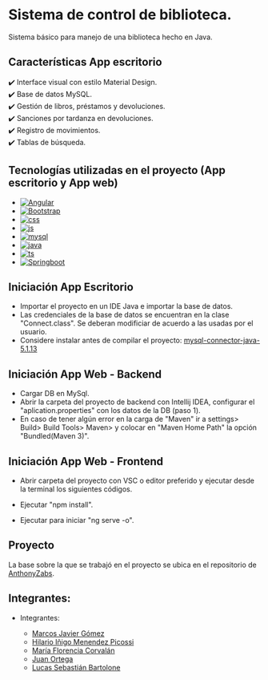 # Sistema de control de biblioteca. 

Sistema básico para manejo de una biblioteca hecho en Java. 

## Características App escritorio
✔️ Interface visual con estilo Material Design.\
✔️ Base de datos MySQL.\
✔️ Gestión de libros, préstamos y devoluciones.\
✔️ Sanciones por tardanza en devoluciones.\
✔️ Registro de movimientos.\
✔️ Tablas de búsqueda.

## Tecnologías utilizadas en el proyecto (App escritorio y App web)
* [![Angular][Angular.io]][Angular-url]
* [![Bootstrap][Bootstrap.com]][Bootstrap-url]
* [![css][css.com]][css-url]
* [![js][js.com]][js-url]
* [![mysql][mysql.com]][mysql-url]
* [![java][java.com]][java-url]
* [![ts][ts.com]][ts-url]
* [![Springboot][Springboot.io]][Springboot-url]

## Iniciación App Escritorio

- Importar el proyecto en un IDE Java e importar la base de datos.
- Las credenciales de la base de datos se encuentran en la clase "Connect.class". Se deberan modificiar de acuerdo a las usadas por el usuario.
- Considere instalar antes de compilar el proyecto: [mysql-connector-java-5.1.13](http://www.java2s.com/Code/JarDownload/mysql/mysql-connector-java-5.1.13.jar.zip)

## Iniciación App Web - Backend

- Cargar DB en MySql.
- Abrir la carpeta del proyecto de backend con Intellij IDEA, configurar el "aplication.properties" con los datos de la DB (paso 1).
- En caso de tener algún error en la carga de "Maven" ir a settings> Build> Build Tools> Maven> y colocar en "Maven Home Path" la opción "Bundled(Maven 3)".

## Iniciación App Web - Frontend

- Abrir carpeta del proyecto con VSC o editor preferido y ejecutar desde la terminal los siguientes códigos.

- Ejecutar "npm install".
- Ejecutar para iniciar "ng serve -o".

## Proyecto

La base sobre la que se trabajó en el proyecto se ubica en el repositorio de [AnthonyZabs].

## Integrantes:

*   Integrantes:

     *  [Marcos Javier Gómez]
     *  [Hilario Iñigo Menendez Picossi]
     *  [María Florencia Corvalán]
     *  [Juan Ortega]
     *  [Lucas Sebastián Bartolone]

<!-- Links -->

[Angular.io]: https://img.shields.io/badge/Angular-DD0031?style=for-the-badge&logo=angular&logoColor=white
[Angular-url]: https://angular.io/
[Bootstrap.com]: https://img.shields.io/badge/Bootstrap-563D7C?style=for-the-badge&logo=bootstrap&logoColor=white
[Bootstrap-url]: https://getbootstrap.com
[css.com]: https://img.shields.io/badge/CSS-black?style=for-the-badge&logo=CSS3&logoColor=red
[css-url]: https://www.w3schools.com/css/
[js.com]: https://img.shields.io/badge/Javascript-F7DF1E?style=for-the-badge&logo=javascript&logoColor=black
[js-url]: https://www.javascript.com/
[mysql.com]: https://img.shields.io/badge/MySQL-blue?style=for-the-badge&logo=MySQL&logoColor=FFF
[mysql-url]: https://www.mysql.com/
[java.com]: https://img.shields.io/badge/JAVA-F7DF1E?style=for-the-badge&logo=java&logoColor=black
[java-url]: https://www.java.com/
[ts.com]: https://img.shields.io/badge/Typescript-3178C6?style=for-the-badge&logo=typescript&logoColor=white
[ts-url]: https://www.typescriptlang.org/
[Springboot.io]: https://img.shields.io/badge/Springboot-6DB33F?style=for-the-badge&logo=springboot&logoColor=black
[Springboot-url]: https://spring.io/

[AnthonyZabs]: https://github.com/AnthonyZabs/ITPLibrary

[Marcos Javier Gómez]: https://github.com/wesborland-github
[Hilario Iñigo Menendez Picossi]: https://github.com/hpicossi
[María Florencia Corvalán]: https://github.com/FlorenciaCorvalan
[Juan Ortega]: https://github.com/Full-Juan-Ortega
[Lucas Sebastián Bartolone]: https://github.com/LucasBartolone
